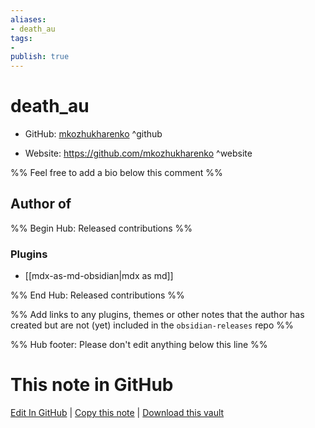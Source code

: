 ```yaml
---
aliases:
- death_au
tags:
- 
publish: true
---
```


# death_au

- GitHub: [mkozhukharenko](https://github.com/mkozhukharenko/) ^github
<!-- - Discord: `@` ^discord-->
- Website: <https://github.com/mkozhukharenko> ^website
<!-- - [[Publish sites|Publish site]]: ^publish-->

%% Feel free to add a bio below this comment %%


## Author of

%% Begin Hub: Released contributions %%
### Plugins
- [[mdx-as-md-obsidian|mdx as md]]

%% End Hub: Released contributions %%

%% Add links to any plugins, themes or other notes that the author has created but are not (yet) included in the `obsidian-releases` repo %%

<!--
### Unlisted plugins
-->

<!--
### Others

- 
-->

<!--
## Sponsor this author

- [[GitHub sponsors]]: [Sponsor @mkozhukharenko on GitHub Sponsors](https://github.com/sponsors/mkozhukharenko) ^github-sponsor
- [[Buy me a coffee]]: ^buy-me-a-coffee
- [[PayPal]]: ^paypal
- [[Patreon]]: ^patreon

-->

<!--
## Follow this author

- [[YouTube Channels|On YouTube]]: ^youtube
- Twitter: ^twitter
- ...
-->

%% Hub footer: Please don't edit anything below this line %%

# This note in GitHub

<span class="git-footer">[Edit In GitHub](https://github.dev/obsidian-community/obsidian-hub/blob/main/01%20-%20Community/People/mkozhukharenko.md "git-hub-edit-note") | [Copy this note](https://raw.githubusercontent.com/obsidian-community/obsidian-hub/main/01%20-%20Community/People/mkozhukharenko.md "git-hub-copy-note") | [Download this vault](https://github.com/obsidian-community/obsidian-hub/archive/refs/heads/main.zip "git-hub-download-vault") </span>
